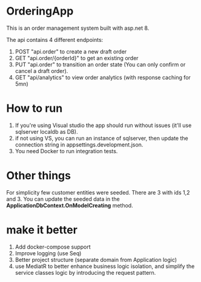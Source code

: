 # OrderingApp
This is an order management system built with asp.net 8.

The api contains 4 different endpoints:
1. POST "api.order" to create a new draft order
2. GET "api.order/{orderId}" to get an existing order
3. PUT "api.order" to transition an order state (You can only confirm or cancel a draft order).
4. GET "api/analytics" to view order analytics (with response caching for 5mn)


 # How to run
1. If you're using Visual studio the app should run without issues (it'll use sqlserver localdb as DB).
2. if not using VS, you can run an instance of sqlserver, then update the connection string in appsettings.development.json.
3. You need Docker to run integration tests.

# Other things
For simplicity few customer entities were seeded. There are 3 with ids 1,2 and 3.
You can update the seeded data in the **ApplicationDbContext.OnModelCreating** method.

# make it better
1. Add docker-compose support
2. Improve logging (use Seq)
3. Better project structure (separate domain from Application logic)
4. use MediatR to better enhance business logic isolation, and simplify the service classes logic by introducing the request pattern.
